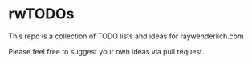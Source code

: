 # rwTODOs

This repo is a collection of TODO lists and ideas for raywenderlich.com


Please feel free to suggest your own ideas via pull request.
